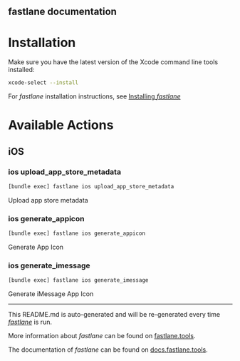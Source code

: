 fastlane documentation
----

# Installation

Make sure you have the latest version of the Xcode command line tools installed:

```sh
xcode-select --install
```

For _fastlane_ installation instructions, see [Installing _fastlane_](https://docs.fastlane.tools/#installing-fastlane)

# Available Actions

## iOS

### ios upload_app_store_metadata

```sh
[bundle exec] fastlane ios upload_app_store_metadata
```

Upload app store metadata

### ios generate_appicon

```sh
[bundle exec] fastlane ios generate_appicon
```

Generate App Icon

### ios generate_imessage

```sh
[bundle exec] fastlane ios generate_imessage
```

Generate iMessage App Icon

----

This README.md is auto-generated and will be re-generated every time [_fastlane_](https://fastlane.tools) is run.

More information about _fastlane_ can be found on [fastlane.tools](https://fastlane.tools).

The documentation of _fastlane_ can be found on [docs.fastlane.tools](https://docs.fastlane.tools).
